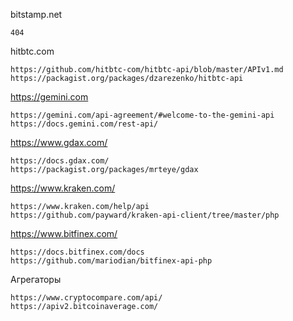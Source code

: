 bitstamp.net
```
404
```


hitbtc.com
```
https://github.com/hitbtc-com/hitbtc-api/blob/master/APIv1.md
https://packagist.org/packages/dzarezenko/hitbtc-api
```


https://gemini.com
```
https://gemini.com/api-agreement/#welcome-to-the-gemini-api
https://docs.gemini.com/rest-api/

```

https://www.gdax.com/
```
https://docs.gdax.com/
https://packagist.org/packages/mrteye/gdax
```

https://www.kraken.com/
```
https://www.kraken.com/help/api
https://github.com/payward/kraken-api-client/tree/master/php

```

https://www.bitfinex.com/
```
https://docs.bitfinex.com/docs
https://github.com/mariodian/bitfinex-api-php

```

Агрегаторы
```
https://www.cryptocompare.com/api/
https://apiv2.bitcoinaverage.com/
```